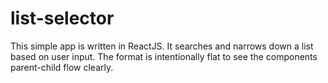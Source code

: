 # list-selector
  
This simple app is written in ReactJS.  It searches and narrows down a list based on user input.  The format is intentionally flat to see the components parent-child flow clearly.